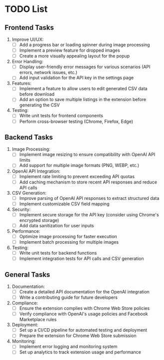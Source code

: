 # TODO List

## Frontend Tasks

1. Improve UI/UX:
   - [ ] Add a progress bar or loading spinner during image processing
   - [ ] Implement a preview feature for dropped images
   - [ ] Create a more visually appealing layout for the popup

2. Error Handling:
   - [ ] Display user-friendly error messages for various scenarios (API errors, network issues, etc.)
   - [ ] Add input validation for the API key in the settings page

3. Features:
   - [ ] Implement a feature to allow users to edit generated CSV data before download
   - [ ] Add an option to save multiple listings in the extension before generating the CSV

4. Testing:
   - [ ] Write unit tests for frontend components
   - [ ] Perform cross-browser testing (Chrome, Firefox, Edge)

## Backend Tasks

1. Image Processing:
   - [ ] Implement image resizing to ensure compatibility with OpenAI API limits
   - [ ] Add support for multiple image formats (PNG, WEBP, etc.)

2. OpenAI API Integration:
   - [ ] Implement rate limiting to prevent exceeding API quotas
   - [ ] Add caching mechanism to store recent API responses and reduce API calls

3. CSV Generation:
   - [ ] Improve parsing of OpenAI API responses to extract structured data
   - [ ] Implement customizable CSV field mapping

4. Security:
   - [ ] Implement secure storage for the API key (consider using Chrome's encrypted storage)
   - [ ] Add data sanitization for user inputs

5. Performance:
   - [ ] Optimize image processing for faster execution
   - [ ] Implement batch processing for multiple images

6. Testing:
   - [ ] Write unit tests for backend functions
   - [ ] Implement integration tests for API calls and CSV generation

## General Tasks

1. Documentation:
   - [ ] Create a detailed API documentation for the OpenAI integration
   - [ ] Write a contributing guide for future developers

2. Compliance:
   - [ ] Ensure the extension complies with Chrome Web Store policies
   - [ ] Verify compliance with OpenAI's usage policies and Facebook Marketplace rules

3. Deployment:
   - [ ] Set up a CI/CD pipeline for automated testing and deployment
   - [ ] Prepare the extension for Chrome Web Store submission

4. Monitoring:
   - [ ] Implement error logging and monitoring system
   - [ ] Set up analytics to track extension usage and performance